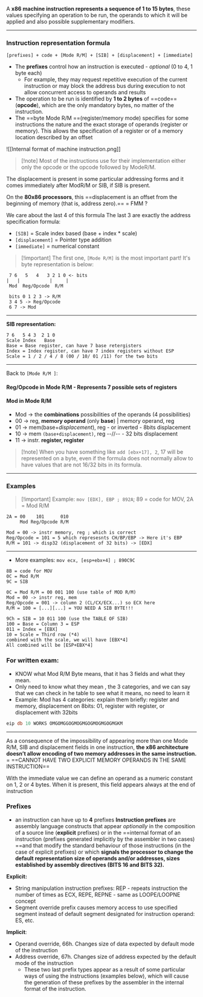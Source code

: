 A **x86 machine instruction represents a sequence of 1 to 15 bytes**, these values specifying an operation to be run, the operands to which it will be applied and also possible supplementary modifiers.

---
### Instruction representation formula 

`[prefixes] + code + [Mode R/M] + [SIB] + [displacement] + [immediate]`

- The **prefixes** control how an instruction is executed - *optional* (0 to 4, 1 byte each)
	- For example, they may request repetitive execution of the current instruction or may block the address bus during execution to not allow concurrent access to operands and results
- The operation to be run is identified by **1 to 2 bytes** of ==code== (**opcode**), which are the only mandatory bytes, no matter of the instruction.
- The ==byte Mode R/M ==(register/memory mode) specifies for some instructions the nature and the exact storage of operands (register or memory). This allows the specification of a register or of a memory location described by an offset

![[Internal format of machine instruction.png]]

>[!note] Most of the instructions use for their implementation either only the opcode or the opcode followed by ModeR/M.

The displacement is present in some particular addressing forms and it comes immediately after ModR/M or SIB, if SIB is present.

On the **80x86 processors**, this ==displacement is an offset from the beginning of memory (that is, address zero).== = FMM ?

We care about the last 4 of this formula 
The last 3 are exactly the address specification formula: 
- `[SIB]` = Scale index based (base + index * scale)
- `[displacement]` = Pointer type addition
- `[immediate]` = numerical constant


>[!important] The first one, `[Mode R/M]` is the most important part! It's byte representation is below:

```
 7 6   5   4   3 2 1 0 <- bits
|   |           |     |
 Mod  Reg/Opcode  R/M
 
 bits 0 1 2 3 -> R/M
 3 4 5 -> Reg/Opcode
 6 7 -> Mod

```

---
**SIB representation:**
```
7 6   5 4 3  2 1 0
Scale Index   Base    
Base = Base register, can have 7 base retergisters
Index = Index register, can have 7 index registers without ESP
Scale = 1 / 2 / 4 / 8 (00 / 10/ 01 /11) for the two bits
```

---

Back to `[Mode R/M ]`:

#### Reg/Opcode in Mode R/M - Represents 7 possible sets of registers

#### Mod in Mode R/M

- Mod -> the **combinations** possibilities of the operands (4 possibilities)
- 00 -> reg, **memory operand** (only **base**) | memory operand, reg 
- 01 -> mem(base+*displacement*), reg - or inverted - 8bits displacement
- 10 -> mem `(base+displacement)`, reg --//-- - 32 bits displacement
- 11 -> instr. **register, register**

>[!note] When you have something like `add [ebx+17], 2`, 17 will be represented on a byte, even if the formula does not normally allow to have values that are not 16/32 bits in its formula.

---
### Examples

>[!important] Example: `mov [EDX], EBP ; 892A`; 89 = code for MOV, 2A = Mod R/M

```
2A = 00    101      010
     Mod Reg/Opcode R/M

Mod = 00 -> instr memory, reg ; which is correct
Reg/Opcode = 101 = 5 which represesnts CH/BP/EBP -> Here it's EBP
R/M = 101 -> disp32 (displacement of 32 bits) -> [EDX]
```

---
- More examples: `mov ecx, [esp+ebx+4] ; 890C9C`
```
8B = code for MOV
0C = Mod R/M
9C = SIB

0C = Mod R/M = 00 001 100 (use table of MOD R/M)
Mod = 00 -> instr reg, mem
Reg/Opcode = 001 -> column 2 (CL/CX/ECX...) so ECX here
R/M = 100 = [...][...] = YOU NEED A SIB BYTE!!!

9Ch = SIB = 10 011 100 (use the TABLE OF SIB)
100 = Base = Column 3 = ESP 
011 = Index = [EBX] 
10 = Scale = Third row (*4)
combined with the scale, we will have [EBX*4]
All combined will be [ESP+EBX*4]
```


### For written exam:
- KNOW what Mod R/M Byte means, that it has 3 fields and what they mean.
- Only need to know what they mean , the 3 categories, and we can say that we can check in he table to see what it means, no need to learn it
- Example: Mod has 4 categories: explain them briefly: register and memory, displacement on 8bits: 01, register with register, or displacement with 32bits

```nasm
eip db 10 WORKS OMGOMGGOGMOGMGOGMOGMGOGMGKM
```



---

As a consequence of the impossibility of appearing more than one Mode R/M, SIB and displacement fields in one instruction, **the x86 architecture doesn’t allow encoding of two memory addresses in the same instruction.** = ==CANNOT HAVE TWO EXPLICIT MEMORY OPERANDS IN THE SAME INSTRUCTION==

With the immediate value we can define an operand as a numeric constant on 1, 2 or 4 bytes. When it is present, this field appears always at the end of instruction

### Prefixes

- an instruction can have up to **4** prefixes
**Instruction prefixes** are assembly language constructs that appear *optionally* in the composition of a source line (**explicit** prefixes) or in the ==internal format of an instruction (prefixes generated implicitly by the assembler in two cases) ==and that modify the standard behaviour of those instructions (in the case of explicit prefixes) or which **signals the processor to change the default representation size of operands and/or addresses, sizes established by assembly directives (BITS 16 and BITS 32).**

**Explicit:**
- String manipulation instruction prefixes: REP - repeats instruction the number of times as ECX, REPE, REPNE - same as LOOPE/LOOPNE concept
- Segment override prefix causes memory access to use specified segment instead of default segment designated for instruction operand: ES, etc.

**Implicit**:
- Operand override, 66h. Changes size of data expected by default mode of the instruction
- Address override, 67h. Changes size of address expected by the default mode of the instruction
	- These two last prefix types appear as a result of some particular ways of using the instructions (examples below), which will cause the generation of these prefixes by the assembler in the internal format of the instruction.